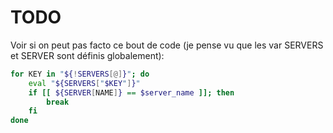 # TODO

Voir si on peut pas facto ce bout de code (je pense vu que les var SERVERS et SERVER sont définis globalement):

```bash
for KEY in "${!SERVERS[@]}"; do
    eval "${SERVERS["$KEY"]}"
    if [[ ${SERVER[NAME]} == $server_name ]]; then
        break
    fi
done
```
